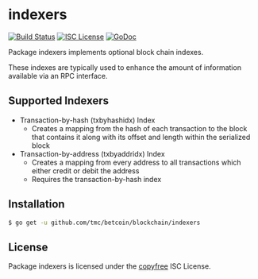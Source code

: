 indexers
========

[![Build Status](https://travis-ci.org/tmc/betcoin.png?branch=master)](https://travis-ci.org/tmc/betcoin)
[![ISC License](http://img.shields.io/badge/license-ISC-blue.svg)](http://copyfree.org)
[![GoDoc](https://godoc.org/github.com/tmc/betcoin/blockchain/indexers?status.png)](http://godoc.org/github.com/tmc/betcoin/blockchain/indexers)

Package indexers implements optional block chain indexes.

These indexes are typically used to enhance the amount of information available
via an RPC interface.

## Supported Indexers

- Transaction-by-hash (txbyhashidx) Index
  - Creates a mapping from the hash of each transaction to the block that
    contains it along with its offset and length within the serialized block
- Transaction-by-address (txbyaddridx) Index
  - Creates a mapping from every address to all transactions which either credit
    or debit the address
  - Requires the transaction-by-hash index

## Installation

```bash
$ go get -u github.com/tmc/betcoin/blockchain/indexers
```

## License

Package indexers is licensed under the [copyfree](http://copyfree.org) ISC
License.
